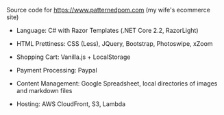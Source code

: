 Source code for https://www.patternedpom.com (my wife's ecommerce site)

* Language: C# with Razor Templates (.NET Core 2.2, RazorLight)

* HTML Prettiness: CSS (Less), JQuery, Bootstrap, Photoswipe, xZoom

* Shopping Cart: Vanilla.js + LocalStorage 

* Payment Processing: Paypal

* Content Management: Google Spreadsheet, local directories of images and markdown files

* Hosting: AWS CloudFront, S3, Lambda
